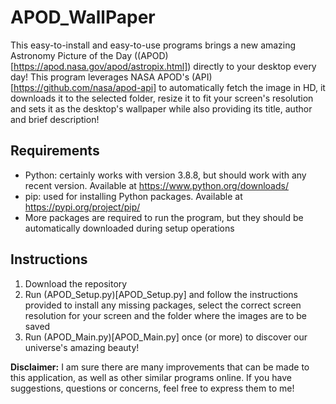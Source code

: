 # APOD_WallPaper

This easy-to-install and easy-to-use programs brings a new amazing Astronomy Picture of the Day ((APOD)[https://apod.nasa.gov/apod/astropix.html]) directly to your desktop every day! This program leverages NASA APOD's (API)[https://github.com/nasa/apod-api] to automatically fetch the image in HD, it downloads it to the selected folder, resize it to fit your screen's resolution and sets it as the desktop's wallpaper while also providing its title, author and brief description!

## Requirements

* Python: certainly works with version 3.8.8, but should work with any recent version. Available at https://www.python.org/downloads/
* pip: used for installing Python packages. Available at https://pypi.org/project/pip/
* More packages are required to run the program, but they should be automatically downloaded during setup operations

## Instructions

1. Download the repository
2. Run (APOD_Setup.py)[APOD_Setup.py] and follow the instructions provided to install any missing packages, select the correct screen resolution for your screen and the folder where the images are to be saved
3. Run (APOD_Main.py)[APOD_Main.py] once (or more) to discover our universe's amazing beauty!

**Disclaimer:** I am sure there are many improvements that can be made to this application, as well as other similar programs online. If you have suggestions, questions or concerns, feel free to express them to me!

